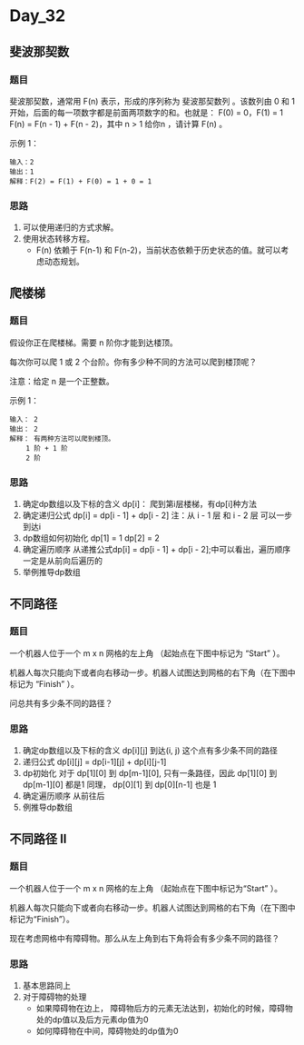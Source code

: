 # Day_32

## 斐波那契数

### 题目

斐波那契数，通常用 F(n) 表示，形成的序列称为 斐波那契数列 。该数列由 0 和 1 开始，后面的每一项数字都是前面两项数字的和。也就是： F(0) = 0，F(1) = 1 F(n) = F(n - 1) + F(n - 2)，其中 n > 1 给你n ，请计算 F(n) 。

示例 1：

    输入：2
    输出：1
    解释：F(2) = F(1) + F(0) = 1 + 0 = 1

### 思路

1. 可以使用递归的方式求解。
2. 使用状态转移方程。
    * F(n) 依赖于 F(n-1) 和 F(n-2)，当前状态依赖于历史状态的值。就可以考虑动态规划。

## 爬楼梯

### 题目

假设你正在爬楼梯。需要 n 阶你才能到达楼顶。

每次你可以爬 1 或 2 个台阶。你有多少种不同的方法可以爬到楼顶呢？

注意：给定 n 是一个正整数。

示例 1：

    输入： 2
    输出： 2
    解释： 有两种方法可以爬到楼顶。
        1 阶 + 1 阶
        2 阶

### 思路

1. 确定dp数组以及下标的含义
    dp[i]： 爬到第i层楼梯，有dp[i]种方法
2. 确定递归公式
    dp[i] = dp[i - 1] + dp[i - 2] 
    注：从 i - 1 层 和 i - 2 层 可以一步到达i
3. dp数组如何初始化
    dp[1] = 1
    dp[2] = 2
4. 确定遍历顺序
    从递推公式dp[i] = dp[i - 1] + dp[i - 2];中可以看出，遍历顺序一定是从前向后遍历的
5. 举例推导dp数组


## 不同路径

### 题目

一个机器人位于一个 m x n 网格的左上角 （起始点在下图中标记为 “Start” ）。

机器人每次只能向下或者向右移动一步。机器人试图达到网格的右下角（在下图中标记为 “Finish” ）。

问总共有多少条不同的路径？

### 思路

1. 确定dp数组以及下标的含义
    dp[i][j] 到达(i, j) 这个点有多少条不同的路径
2. 递归公式
    dp[i][j] = dp[i-1][j] + dp[i][j-1]
3. dp初始化
    对于 dp[1][0] 到 dp[m-1][0], 只有一条路径，因此 dp[1][0] 到 dp[m-1][0] 都是1
    同理， dp[0][1] 到 dp[0][n-1] 也是 1
4. 确定遍历顺序
    从前往后
5. 例推导dp数组
 
## 不同路径 II

### 题目

一个机器人位于一个 m x n 网格的左上角 （起始点在下图中标记为“Start” ）。

机器人每次只能向下或者向右移动一步。机器人试图达到网格的右下角（在下图中标记为“Finish”）。

现在考虑网格中有障碍物。那么从左上角到右下角将会有多少条不同的路径？

### 思路

1. 基本思路同上
2. 对于障碍物的处理
    * 如果障碍物在边上， 障碍物后方的元素无法达到，初始化的时候，障碍物处的dp值以及后方元素dp值为0
    * 如何障碍物在中间，障碍物处的dp值为0
